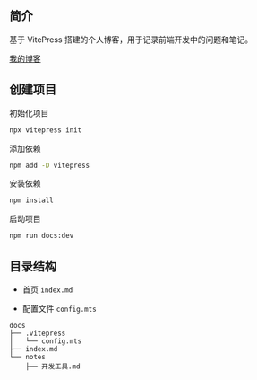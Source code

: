## 简介

基于 VitePress 搭建的个人博客，用于记录前端开发中的问题和笔记。

[我的博客](https://kaizhou-chen.github.io/vitepress-blog/)

## 创建项目

初始化项目

```bash
npx vitepress init
```

添加依赖

```bash
npm add -D vitepress
```

安装依赖

```bash
npm install
```

启动项目

```bash
npm run docs:dev
```

## 目录结构

- 首页 `index.md` 

- 配置文件 `config.mts` 

```
docs
├── .vitepress
│   └── config.mts
├── index.md
└── notes
    ├── 开发工具.md
```

